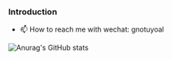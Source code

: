 ### Introduction
- 📫 How to reach me with wechat: gnotuyoal

![Anurag's GitHub stats](https://github-readme-stats.vercel.app/api?username=laoyutong&show_icons=true&theme=radical)

